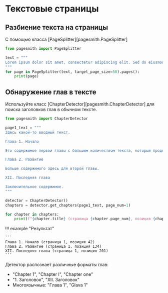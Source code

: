 # Текстовые страницы

## Разбиение текста на страницы

С помощью класса [PageSplitter][pagesmith.PageSplitter]

```python
from pagesmith import PageSplitter

text = """
Lorem ipsum dolor sit amet, consectetur adipiscing elit. Sed do eiusmod tempor incididunt ut labore et dolore magna aliqua. Ut enim ad minim veniam, quis nostrud exercitation ullamco laboris nisi ut aliquip ex ea commodo consequat. Duis aute irure dolor in reprehenderit in voluptate velit esse cillum dolore eu fugiat nulla pariatur. Excepteur sint occaecat cupidatat non proident, sunt in culpa qui officia deserunt mollit anim id est laborum.
"""
for page in PageSplitter(text, target_page_size=50).pages():
    print(page)
```

## Обнаружение глав в тексте

Используйте класс [ChapterDetector][pagesmith.ChapterDetector] для поиска заголовков глав в обычном тексте.

```python
from pagesmith import ChapterDetector

page1_text = """
Здесь какой-то вводный текст.

Глава 1. Начало

Это содержимое первой главы с большим количеством текста, который продолжается и продолжается.

Глава 2. Развитие

Больше содержимого здесь для второй главы.

XII. Последняя глава

Заключительное содержимое.
"""

detector = ChapterDetector()
chapters = detector.get_chapters(page1_text, page_num=1)

for chapter in chapters:
    print(f"{chapter.title} (страница {chapter.page_num}, позиция {chapter.position})")
```

!!! example "Результат"

    ```
    Глава 1. Начало (страница 1, позиция 42)
    Глава 2. Развитие (страница 1, позиция 134)
    XII. Последняя глава (страница 1, позиция 201)
    ```

Детектор распознает различные форматы глав:

- "Chapter 1", "Chapter I", "Chapter one"
- "1. Заголовок", "XII. Заголовок"
- Многоязычные: "Глава 1", "Glava 1"
